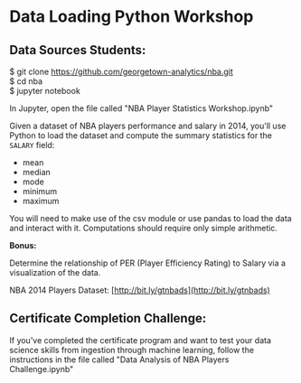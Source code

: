 # Data Loading Python Workshop

## Data Sources Students:   

  $ git clone https://github.com/georgetown-analytics/nba.git    
  $ cd nba    
  $ jupyter notebook    

In Jupyter, open the file called "NBA Player Statistics Workshop.ipynb"

Given a dataset of NBA players performance and salary in 2014, you'll use Python to load the dataset and compute the summary statistics for the `SALARY` field:

- mean
- median
- mode
- minimum
- maximum

You will need to make use of the csv module or use pandas to load the data and interact with it. Computations should require only simple arithmetic.

**Bonus:**

Determine the relationship of PER (Player Efficiency Rating) to Salary via a visualization of the data.


NBA 2014 Players Dataset: [http://bit.ly/gtnbads](http://bit.ly/gtnbads)

## Certificate Completion Challenge:

If you've completed the certificate program and want to test your data science skills from ingestion through machine learning, follow the instructions in the file called "Data Analysis of NBA Players Challenge.ipynb"

